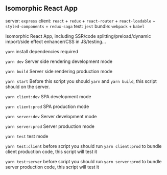 ## Isomorphic React App

server: `express`
client: `react` + `redux` + `react-router` + `react-loadable` + `styled-components` + `redux-saga`
test: `jest`
bundle: `webpack` + `babel`

Isomorphic React App, including SSR/code splitting/preload/dynamic import/side effect enhancer/CSS in JS/testing...

`yarn` install dependencies required

`yarn dev` Server side rendering development mode

`yarn build` Server side rendering production mode

`yarn start` Before this script you should `yarn` and `yarn build`, this script should on the server.

`yarn client:dev` SPA development mode

`yarn client:prod` SPA production mode

`yarn server:dev` Server development mode

`yarn server:prod` Server production mode

`yarn test` test mode

`yarn test:client` before script you should run `yarn client:prod` to bundle client production code, this script will test it

`yarn test:server` before script you should run `yarn server:prod` to bundle server production code, this script will test it